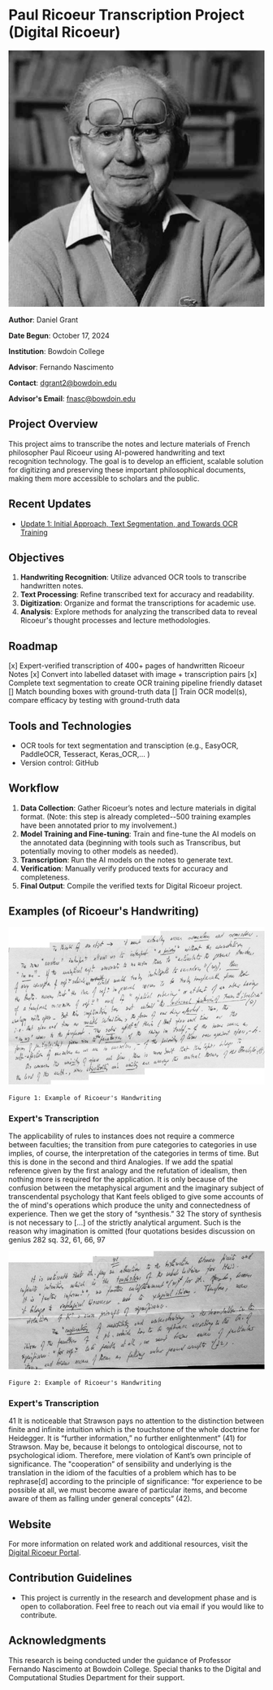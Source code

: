 # Paul Ricoeur Transcription Project (Digital Ricoeur)

<p align="center">
  <img src="https://github.com/DJRGVC/Ricoeur-Transcription/blob/master/updates/images/ricoeur_headshot.jpg?raw=true" alt="Ricoeur"/>
</p>

**Author**: Daniel Grant  

**Date Begun**: October 17, 2024  

**Institution**: Bowdoin College  

**Advisor**: Fernando Nascimento  

**Contact**: [dgrant2@bowdoin.edu](mailto:dgrant2@bowdoin.edu)  

**Advisor's Email**: [fnasc@bowdoin.edu](mailto:fnasc@bowdoin.edu)


## Project Overview

This project aims to transcribe the notes and lecture materials of French philosopher Paul Ricoeur using AI-powered handwriting and text recognition technology. The goal is to develop an efficient, scalable solution for digitizing and preserving these important philosophical documents, making them more accessible to scholars and the public.

## Recent Updates

- [Update 1: Initial Approach, Text Segmentation, and Towards OCR Training](updates/reports/October30_2024.md)


## Objectives

1. **Handwriting Recognition**: Utilize advanced OCR tools to transcribe handwritten notes.
2. **Text Processing**: Refine transcribed text for accuracy and readability.
3. **Digitization**: Organize and format the transcriptions for academic use.
4. **Analysis**: Explore methods for analyzing the transcribed data to reveal Ricoeur's thought processes and lecture methodologies.

## Roadmap

[x] Expert-verified transcription of 400+ pages of handwritten Ricoeur Notes
[x] Convert into labelled dataset with image + transcription pairs
[x] Complete text segmentation to create OCR training pipeline friendly dataset
[] Match bounding boxes with ground-truth data
[] Train OCR model(s), compare efficacy by testing with ground-truth data

## Tools and Technologies

- OCR tools for text segmentation and transciption (e.g., EasyOCR, PaddleOCR, Tesseract, Keras_OCR,... )
- Version control: GitHub

## Workflow

1. **Data Collection**: Gather Ricoeur’s notes and lecture materials in digital format. (Note: this step is already completed--500 training examples have been annotated prior to my involvement.)
2. **Model Training and Fine-tuning**: Train and fine-tune the AI models on the annotated data (beginning with tools such as Transcribus, but potentially moving to other models as needed).
3. **Transcription**: Run the AI models on the notes to generate text.
4. **Verification**: Manually verify produced texts for accuracy and completeness.
5. **Final Output**: Compile the verified texts for Digital Ricoeur project.

## Examples (of Ricoeur's Handwriting)

![Example_1](updates/images/readme_ex_415.png)

`Figure 1: Example of Ricoeur's Handwriting`

### Expert's Transcription


The applicability of rules to instances does not require a commerce between faculties; the transition from pure categories to categories in use implies, of course, the interpretation of the categories in terms of time. But this is done in the second and third Analogies. If we add the spatial reference given by the first analogy and the refutation of idealism, then nothing more is required for the application. It is only because of the confusion between the metaphysical argument and the imaginary subject of transcendental psychology that Kant feels obliged to give some accounts of the of mind's operations which produce the unity and connectedness of experience. Then we get the story of “synthesis.” 32 The story of synthesis is not necessary to [...] of the strictly analytical argument. Such is the reason why imagination is omitted (four quotations besides discussion on genius 282 sq. 
32, 61, 66, 97


![Example_2](updates/images/readme_ex_435.png)

`Figure 2: Example of Ricoeur's Handwriting`

### Expert's Transcription


41 
It is noticeable that Strawson pays no attention to the distinction between finite and infinite intuition which is the touchstone of the whole doctrine for Heidegger. It is “further information,” no further enlightenment” (41) for Strawson. May be, because it belongs to ontological discourse, not to psychological idiom. Therefore, mere violation of Kant’s own principle of significance.
The "cooperation” of sensibility and underlying is the translation in the idiom of the faculties of a problem which has to be rephrase[d] according to the principle of significance: “for experience to be possible at all, we must become aware of particular items, and become aware of them as falling under general concepts” (42).


## Website

For more information on related work and additional resources, visit the [Digital Ricoeur Portal](https://www.digitalricoeurportal.org/digital-ricoeur/).


## Contribution Guidelines

- This project is currently in the research and development phase and is open to collaboration. Feel free to reach out via email if you would like to contribute.

## Acknowledgments

This research is being conducted under the guidance of Professor Fernando Nascimento at Bowdoin College. Special thanks to the Digital and Computational Studies Department for their support.


